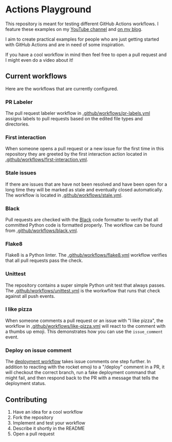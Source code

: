 # Actions Playground

This repository is meant for testing different GitHub Actions workflows. I feature these examples on my [YouTube channel](https://www.youtube.com/channel/UCg_e3UBPs-BxPo_jVg1gGOQ) and [on my blog](https://www.pakstech.com/).

I aim to create practical examples for people who are just getting started with GitHub Actions and are in need of some inspiration.

If you have a cool workflow in mind then feel free to open a pull request and I might even do a video about it!

## Current workflows

Here are the workflows that are currently configured.

### PR Labeler

The pull request labeler workflow in [.github/workflows/pr-labels.yml](.github/workflows/pr-labels.yml) assigns labels to pull requests based on the edited file types and directories.

### First interaction

When someone opens a pull request or a new issue for the first time in this repository they are greeted by the first interaction action located in [.github/workflows/first-interaction.yml](.github/workflows/first-interaction.yml).

### Stale issues

If there are issues that are have not been resolved and have been open for a long time they will be marked as stale and eventually closed automatically. The workflow is located in [.github/workflows/stale.yml](.github/workflows/stale.yml).

### Black

Pull requests are checked with the [Black](https://github.com/psf/black) code formatter to verify that all committed Python code is formatted properly. The workflow can be found from [.github/workflows/black.yml](.github/workflows/black.yml).

### Flake8

Flake8 is a Python linter. The [.github/workflows/flake8.yml](.github/workflows/flake8.yml) workflow verifies that all pull requests pass the check.

### Unittest

The repository contains a super simple Python unit test that always passes. The [.github/workflows/unittest.yml](.github/workflows/unittest.yml) is the workwflow that runs that check against all push events.

### I like pizza

When someone comments a pull request or an issue with "I like pizza", the workflow in [.github/workflows/like-pizza.yml](.github/workflows/like-pizza.yml) will react to the comment with a thumbs up emoji. This demonstrates how you can use the `issue_comment` event.

### Deploy on issue comment

The [deployment workflow](.github/workflows/deploy.yml) takes issue comments one step further. In addition to reacting with the rocket emoji to a "/deploy" comment in a PR, it will checkout the correct branch, run a fake deployment command that might fail, and then respond back to the PR with a message that tells the deployment status.

## Contributing

1. Have an idea for a cool workflow
2. Fork the repository
3. Implement and test your workflow
4. Describe it shortly in the README
5. Open a pull request



